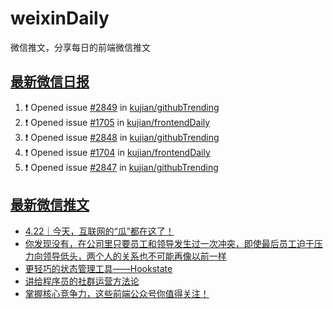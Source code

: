 # weixinDaily
微信推文，分享每日的前端微信推文

## [最新微信日报](https://github.com/kujian/weixinDaily/issues)

<!--START_SECTION:activity-->
1. ❗ Opened issue [#2849](https://github.com/kujian/githubTrending/issues/2849) in [kujian/githubTrending](https://github.com/kujian/githubTrending)
2. ❗ Opened issue [#1705](https://github.com/kujian/frontendDaily/issues/1705) in [kujian/frontendDaily](https://github.com/kujian/frontendDaily)
3. ❗ Opened issue [#2848](https://github.com/kujian/githubTrending/issues/2848) in [kujian/githubTrending](https://github.com/kujian/githubTrending)
4. ❗ Opened issue [#1704](https://github.com/kujian/frontendDaily/issues/1704) in [kujian/frontendDaily](https://github.com/kujian/frontendDaily)
5. ❗ Opened issue [#2847](https://github.com/kujian/githubTrending/issues/2847) in [kujian/githubTrending](https://github.com/kujian/githubTrending)
<!--END_SECTION:activity-->


## [最新微信推文](https://weixin.qdkfweb.cn/)

<!-- BLOG-POST-LIST:START -->
- [4.22｜今天，互联网的“瓜”都在这了！](https://weixin.qdkfweb.cn/43439.html)
- [你发现没有，在公司里只要员工和领导发生过一次冲突，即使最后员工迫于压力向领导低头，两个人的关系也不可能再像以前一样](https://weixin.qdkfweb.cn/43467.html)
- [更轻巧的状态管理工具——Hookstate](https://weixin.qdkfweb.cn/43391.html)
- [讲给程序员的社群运营方法论](https://weixin.qdkfweb.cn/43430.html)
- [掌握核心竞争力，这些前端公众号你值得关注！](https://weixin.qdkfweb.cn/43405.html)
<!-- BLOG-POST-LIST:END -->